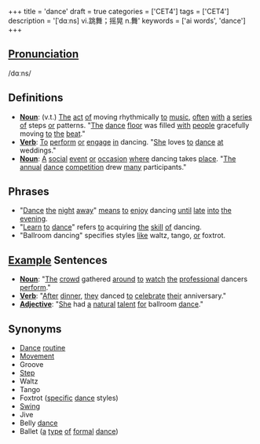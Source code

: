 +++
title = 'dance'
draft = true
categories = ['CET4']
tags = ['CET4']
description = '[ˈdɑːns] vi.跳舞；摇晃 n.舞'
keywords = ['ai words', 'dance']
+++

## [Pronunciation](/en/post/pronunciation/)
/dɑːns/

## Definitions
- **[Noun](/en/post/noun/)**: (v.t.) [The](/en/post/the/) [act](/en/post/act/) [of](/en/post/of/) moving rhythmically [to](/en/post/to/) [music](/en/post/music/), [often](/en/post/often/) [with](/en/post/with/) [a](/en/post/a/) [series](/en/post/series/) [of](/en/post/of/) steps [or](/en/post/or/) patterns. "[The](/en/post/the/) [dance](/en/post/dance/) [floor](/en/post/floor/) was filled [with](/en/post/with/) [people](/en/post/people/) gracefully moving [to](/en/post/to/) [the](/en/post/the/) [beat](/en/post/beat/)."
- **[Verb](/en/post/verb/)**: [To](/en/post/to/) [perform](/en/post/perform/) [or](/en/post/or/) [engage](/en/post/engage/) [in](/en/post/in/) dancing. "[She](/en/post/she/) loves [to](/en/post/to/) [dance](/en/post/dance/) [at](/en/post/at/) weddings."
- **[Noun](/en/post/noun/)**: [A](/en/post/a/) [social](/en/post/social/) [event](/en/post/event/) [or](/en/post/or/) [occasion](/en/post/occasion/) [where](/en/post/where/) dancing takes [place](/en/post/place/). "[The](/en/post/the/) [annual](/en/post/annual/) [dance](/en/post/dance/) [competition](/en/post/competition/) drew [many](/en/post/many/) participants."

## Phrases
- "[Dance](/en/post/dance/) [the](/en/post/the/) [night](/en/post/night/) [away](/en/post/away/)" [means](/en/post/means/) [to](/en/post/to/) [enjoy](/en/post/enjoy/) dancing [until](/en/post/until/) [late](/en/post/late/) [into](/en/post/into/) [the](/en/post/the/) [evening](/en/post/evening/).
- "[Learn](/en/post/learn/) [to](/en/post/to/) [dance](/en/post/dance/)" refers [to](/en/post/to/) acquiring [the](/en/post/the/) [skill](/en/post/skill/) [of](/en/post/of/) dancing.
- "Ballroom dancing" specifies styles [like](/en/post/like/) waltz, tango, [or](/en/post/or/) foxtrot.

## [Example](/en/post/example/) Sentences
- **[Noun](/en/post/noun/)**: "[The](/en/post/the/) [crowd](/en/post/crowd/) gathered [around](/en/post/around/) [to](/en/post/to/) [watch](/en/post/watch/) [the](/en/post/the/) [professional](/en/post/professional/) dancers [perform](/en/post/perform/)."
- **[Verb](/en/post/verb/)**: "[After](/en/post/after/) [dinner](/en/post/dinner/), [they](/en/post/they/) danced [to](/en/post/to/) [celebrate](/en/post/celebrate/) [their](/en/post/their/) anniversary."
- **[Adjective](/en/post/adjective/)**: "[She](/en/post/she/) had [a](/en/post/a/) [natural](/en/post/natural/) [talent](/en/post/talent/) [for](/en/post/for/) ballroom [dance](/en/post/dance/)."

## Synonyms
- [Dance](/en/post/dance/) [routine](/en/post/routine/)
- [Movement](/en/post/movement/)
- Groove
- [Step](/en/post/step/)
- Waltz
- Tango
- Foxtrot ([specific](/en/post/specific/) [dance](/en/post/dance/) styles)
- [Swing](/en/post/swing/)
- Jive
- Belly [dance](/en/post/dance/)
- Ballet ([a](/en/post/a/) [type](/en/post/type/) [of](/en/post/of/) [formal](/en/post/formal/) [dance](/en/post/dance/))
